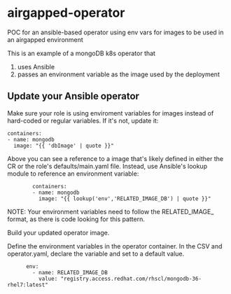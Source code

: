 # airgapped-operator
POC for an ansible-based operator using env vars for images to be used in an airgapped environment

This is an example of a mongoDB k8s operator that
 1) uses Ansible
 2) passes an environment variable as the image used by the deployment
 
## Update your Ansible operator

Make sure your role is using enviroment variables for images instead of hard-coded or regular variables. If it's not, update it:

    containers:
    - name: mongodb
      image: "{{ 'dbImage' | quote }}"

Above you can see a reference to a image that's likely defined in either the CR or the role's defaults/main.yaml file. Instead, use Ansible's lookup module to reference an environment variable:

            containers:
            - name: mongodb
              image: "{{ lookup('env','RELATED_IMAGE_DB') | quote }}"

NOTE: Your environment variables need to follow the RELATED_IMAGE_<identifier> format, as there is code looking for this pattern.

Build your updated operator image.

Define the environment variables in the operator container. In the CSV and operator.yaml, declare the variable and set to a default value.

          env:
            - name: RELATED_IMAGE_DB
              value: "registry.access.redhat.com/rhscl/mongodb-36-rhel7:latest"
